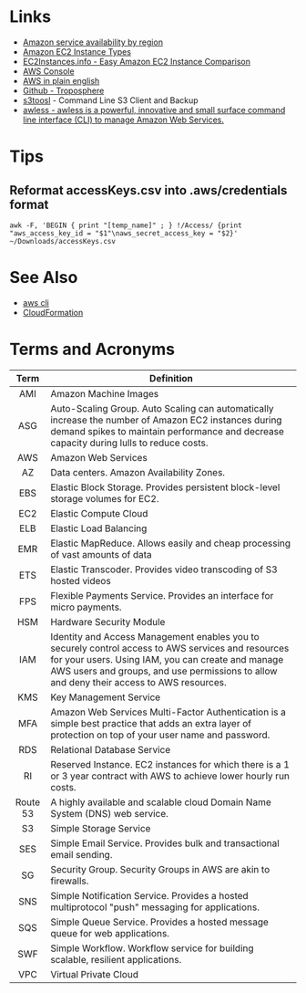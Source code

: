 # Links

- [Amazon service availability by region](https://aws.amazon.com/about-aws/global-infrastructure/regional-product-services/)
- [Amazon EC2 Instance Types](https://aws.amazon.com/ec2/instance-types/)
- [EC2Instances.info - Easy Amazon EC2 Instance Comparison](http://www.ec2instances.info/)
- [AWS Console](https://console.aws.amazon.com/console/home)
- [AWS in plain english](https://www.expeditedssl.com/aws-in-plain-english)
- [Github - Troposphere](https://github.com/cloudtools/troposphere)
- [s3toosl](http://s3tools.org) - Command Line S3 Client and Backup
- [awless - awless is a powerful, innovative and small surface command line interface (CLI) to manage Amazon Web Services.](https://github.com/wallix/awless)

# Tips

## Reformat accessKeys.csv into .aws/credentials format

```
awk -F, 'BEGIN { print "[temp_name]" ; } !/Access/ {print "aws_access_key_id = "$1"\naws_secret_access_key = "$2}' ~/Downloads/accessKeys.csv
```

# See Also

- [aws cli](awscli)
- [CloudFormation](aws-cloudformation)

# Terms and Acronyms

  Term   | Definition
:------: | ---------------------------------------------------------------------------------------------------------------------------------------------------------------------------------------------------------------------------------------------------
  AMI    | Amazon Machine Images
  ASG    | Auto-Scaling Group. Auto Scaling can automatically increase the number of Amazon EC2 instances during demand spikes to maintain performance and decrease capacity during lulls to reduce costs.
  AWS    | Amazon Web Services
   AZ    | Data centers. Amazon Availability Zones.
  EBS    | Elastic Block Storage. Provides persistent block-level storage volumes for EC2.
  EC2    | Elastic Compute Cloud
  ELB    | Elastic Load Balancing
  EMR    | Elastic MapReduce. Allows easily and cheap processing of vast amounts of data
  ETS    | Elastic Transcoder. Provides video transcoding of S3 hosted videos
  FPS    | Flexible Payments Service. Provides an interface for micro payments.
  HSM    | Hardware Security Module
  IAM    | Identity and Access Management enables you to securely control access to AWS services and resources for your users. Using IAM, you can create and manage AWS users and groups, and use permissions to allow and deny their access to AWS resources.
  KMS    | Key Management Service
  MFA    | Amazon Web Services Multi-Factor Authentication is a simple best practice that adds an extra layer of protection on top of your user name and password.
  RDS    | Relational Database Service
   RI    | Reserved Instance. EC2 instances for which there is a 1 or 3 year contract with AWS to achieve lower hourly run costs.
Route 53 | A highly available and scalable cloud Domain Name System (DNS) web service.
   S3    | Simple Storage Service
  SES    | Simple Email Service. Provides bulk and transactional email sending.
   SG    | Security Group. Security Groups in AWS are akin to firewalls.
  SNS    | Simple Notification Service. Provides a hosted multiprotocol "push" messaging for applications.
  SQS    | Simple Queue Service. Provides a hosted message queue for web applications.
  SWF    | Simple Workflow. Workflow service for building scalable, resilient applications.
  VPC    | Virtual Private Cloud
